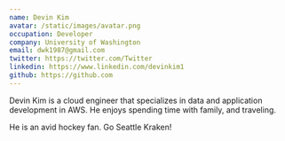 ```yaml
---
name: Devin Kim
avatar: /static/images/avatar.png
occupation: Developer
company: University of Washington
email: dwk1987@gmail.com
twitter: https://twitter.com/Twitter
linkedin: https://www.linkedin.com/devinkim1
github: https://github.com
---
```


Devin Kim is a cloud engineer that specializes in data and application development in AWS. He enjoys spending time with family, and traveling.

He is an avid hockey fan. Go Seattle Kraken! 